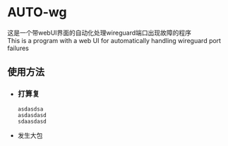 # AUTO-wg
这是一个带webUI界面的自动化处理wireguard端口出现故障的程序<br />
This is a program with a web UI for automatically handling wireguard port failures


## 使用方法

* ### 打算复
  
      asdasdsa 
      asdasdasd
      sdaasdasd
* 发生大包
